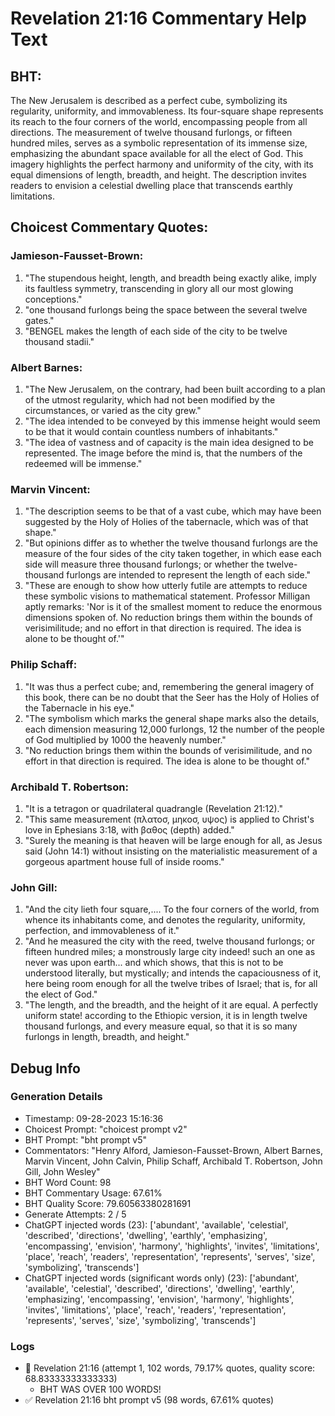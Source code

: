 # Revelation 21:16 Commentary Help Text

## BHT:
The New Jerusalem is described as a perfect cube, symbolizing its regularity, uniformity, and immovableness. Its four-square shape represents its reach to the four corners of the world, encompassing people from all directions. The measurement of twelve thousand furlongs, or fifteen hundred miles, serves as a symbolic representation of its immense size, emphasizing the abundant space available for all the elect of God. This imagery highlights the perfect harmony and uniformity of the city, with its equal dimensions of length, breadth, and height. The description invites readers to envision a celestial dwelling place that transcends earthly limitations.

## Choicest Commentary Quotes:
### Jamieson-Fausset-Brown:
1. "The stupendous height, length, and breadth being exactly alike, imply its faultless symmetry, transcending in glory all our most glowing conceptions."
2. "one thousand furlongs being the space between the several twelve gates."
3. "BENGEL makes the length of each side of the city to be twelve thousand stadii."

### Albert Barnes:
1. "The New Jerusalem, on the contrary, had been built according to a plan of the utmost regularity, which had not been modified by the circumstances, or varied as the city grew."
2. "The idea intended to be conveyed by this immense height would seem to be that it would contain countless numbers of inhabitants."
3. "The idea of vastness and of capacity is the main idea designed to be represented. The image before the mind is, that the numbers of the redeemed will be immense."

### Marvin Vincent:
1. "The description seems to be that of a vast cube, which may have been suggested by the Holy of Holies of the tabernacle, which was of that shape."
2. "But opinions differ as to whether the twelve thousand furlongs are the measure of the four sides of the city taken together, in which ease each side will measure three thousand furlongs; or whether the twelve-thousand furlongs are intended to represent the length of each side."
3. "These are enough to show how utterly futile are attempts to reduce these symbolic visions to mathematical statement. Professor Milligan aptly remarks: 'Nor is it of the smallest moment to reduce the enormous dimensions spoken of. No reduction brings them within the bounds of verisimilitude; and no effort in that direction is required. The idea is alone to be thought of.'"

### Philip Schaff:
1. "It was thus a perfect cube; and, remembering the general imagery of this book, there can be no doubt that the Seer has the Holy of Holies of the Tabernacle in his eye."
2. "The symbolism which marks the general shape marks also the details, each dimension measuring 12,000 furlongs, 12 the number of the people of God multiplied by 1000 the heavenly number."
3. "No reduction brings them within the bounds of verisimilitude, and no effort in that direction is required. The idea is alone to be thought of."

### Archibald T. Robertson:
1. "It is a tetragon or quadrilateral quadrangle (Revelation 21:12)."
2. "This same measurement (πλατοσ, μηκοσ, υψος) is applied to Christ's love in Ephesians 3:18, with βαθος (depth) added."
3. "Surely the meaning is that heaven will be large enough for all, as Jesus said (John 14:1) without insisting on the materialistic measurement of a gorgeous apartment house full of inside rooms."

### John Gill:
1. "And the city lieth four square,.... To the four corners of the world, from whence its inhabitants come, and denotes the regularity, uniformity, perfection, and immovableness of it."
2. "And he measured the city with the reed, twelve thousand furlongs; or fifteen hundred miles; a monstrously large city indeed! such an one as never was upon earth... and which shows, that this is not to be understood literally, but mystically; and intends the capaciousness of it, here being room enough for all the twelve tribes of Israel; that is, for all the elect of God."
3. "The length, and the breadth, and the height of it are equal. A perfectly uniform state! according to the Ethiopic version, it is in length twelve thousand furlongs, and every measure equal, so that it is so many furlongs in length, breadth, and height."


## Debug Info
### Generation Details
- Timestamp: 09-28-2023 15:16:36
- Choicest Prompt: "choicest prompt v2"
- BHT Prompt: "bht prompt v5"
- Commentators: "Henry Alford, Jamieson-Fausset-Brown, Albert Barnes, Marvin Vincent, John Calvin, Philip Schaff, Archibald T. Robertson, John Gill, John Wesley"
- BHT Word Count: 98
- BHT Commentary Usage: 67.61%
- BHT Quality Score: 79.60563380281691
- Generate Attempts: 2 / 5
- ChatGPT injected words (23):
	['abundant', 'available', 'celestial', 'described', 'directions', 'dwelling', 'earthly', 'emphasizing', 'encompassing', 'envision', 'harmony', 'highlights', 'invites', 'limitations', 'place', 'reach', 'readers', 'representation', 'represents', 'serves', 'size', 'symbolizing', 'transcends']
- ChatGPT injected words (significant words only) (23):
	['abundant', 'available', 'celestial', 'described', 'directions', 'dwelling', 'earthly', 'emphasizing', 'encompassing', 'envision', 'harmony', 'highlights', 'invites', 'limitations', 'place', 'reach', 'readers', 'representation', 'represents', 'serves', 'size', 'symbolizing', 'transcends']

### Logs
- 🔄 Revelation 21:16 (attempt 1, 102 words, 79.17% quotes, quality score: 68.83333333333333) 
	- BHT WAS OVER 100 WORDS!
- ✅ Revelation 21:16 bht prompt v5 (98 words, 67.61% quotes)